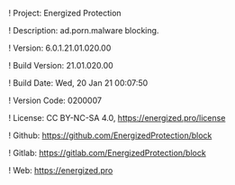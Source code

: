 ! Project: Energized Protection

! Description: ad.porn.malware blocking.

! Version: 6.0.1.21.01.020.00

! Build Version: 21.01.020.00

! Build Date: Wed, 20 Jan 21 00:07:50

! Version Code: 0200007

! License: CC BY-NC-SA 4.0, https://energized.pro/license

! Github: https://github.com/EnergizedProtection/block

! Gitlab: https://gitlab.com/EnergizedProtection/block


! Web: https://energized.pro
